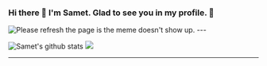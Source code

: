 ### Hi there 👋 I'm Samet. Glad to see you in my profile. :raised_hands:
<img src='https://random-memer.herokuapp.com/' title="Meme" alt="Please refresh the page is the meme doesn't show up.">
---

![Samet's github stats](https://github-readme-stats.vercel.app/api?username=sametcl2&show_icons=true&theme=tokyonight)
![](https://github-readme-stats.vercel.app/api/top-langs/?username=sametcl2&layout=compact)

---

